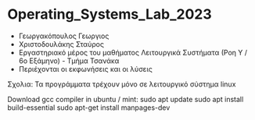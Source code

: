 # Operating_Systems_Lab_2023

- Γεωργακόπουλος Γεωργιος 
- Χριστοδουλάκης Σταύρος 
- Eργαστηριακό μέρος του μαθήματος Λειτουργικά Συστήματα (Ροη Υ / 6o Εξάμηνο) - Τμήμα Τσανάκα
- Περιέχονται οι εκφωνήσεις και οι λύσεις

Σχολια:
Τα προγράμματα τρέχουν μόνο σε λειτουργικό σύστημα linux 

Download gcc compiler in ubuntu / mint:
sudo apt update
sudo apt install build-essential
sudo apt-get install manpages-dev
